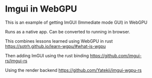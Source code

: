 # Imgui in WebGPU

This is an example of  getting ImGUI (Immediate mode GUI) in WebGPU

Runs as a native app. Can be converted to running in browser.

This combines lessons learned using WebGPU in rust
https://sotrh.github.io/learn-wgpu/#what-is-wgpu

Then adding ImGUI using the rust binding
https://github.com/imgui-rs/imgui-rs

Using the render backend
https://github.com/Yatekii/imgui-wgpu-rs

